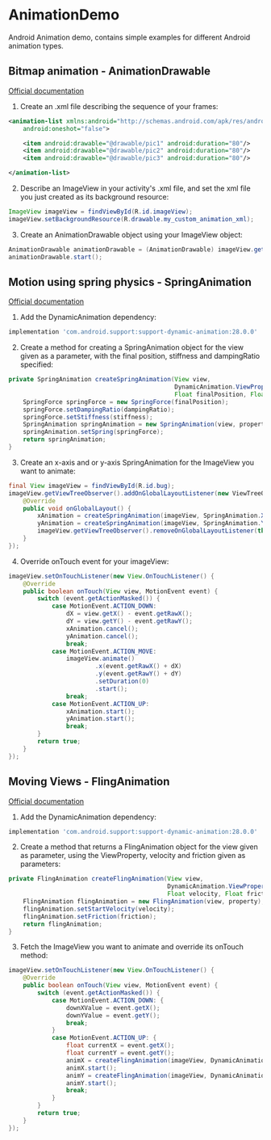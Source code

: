 # AnimationDemo
Android Animation demo, contains simple examples for different Android animation types.

## Bitmap animation - AnimationDrawable
[Official documentation](https://developer.android.com/guide/topics/graphics/drawable-animation.html)

1. Create an .xml file describing the sequence of your frames:
```xml
<animation-list xmlns:android="http://schemas.android.com/apk/res/android"
    android:oneshot="false">

    <item android:drawable="@drawable/pic1" android:duration="80"/>
    <item android:drawable="@drawable/pic2" android:duration="80"/>
    <item android:drawable="@drawable/pic3" android:duration="80"/>

</animation-list>
```

2. Describe an ImageView in your activity's .xml file, and set the xml file you just created as its background resource:
```java
ImageView imageView = findViewById(R.id.imageView);
imageView.setBackgroundResource(R.drawable.my_custom_animation_xml);
```
3. Create an AnimationDrawable object using your ImageView object:
```java
AnimationDrawable animationDrawable = (AnimationDrawable) imageView.getBackground();
animationDrawable.start();
```

## Motion using spring physics - SpringAnimation
[Official documentation](https://developer.android.com/guide/topics/graphics/spring-animation.html)

1. Add the DynamicAnimation dependency:
```gradle
implementation 'com.android.support:support-dynamic-animation:28.0.0'
```
2. Create a method for creating a SpringAnimation object for the view given as a parameter, with the final position, stiffness and dampingRatio specified:
```java
private SpringAnimation createSpringAnimation(View view,
                                              DynamicAnimation.ViewProperty property,
                                              Float finalPosition, Float stiffness, Float dampingRatio){
    SpringForce springForce = new SpringForce(finalPosition);
    springForce.setDampingRatio(dampingRatio);
    springForce.setStiffness(stiffness);
    SpringAnimation springAnimation = new SpringAnimation(view, property);
    springAnimation.setSpring(springForce);
    return springAnimation;
}
```
3. Create an x-axis and or y-axis SpringAnimation for the ImageView you want to animate:
```java
final View imageView = findViewById(R.id.bug);
imageView.getViewTreeObserver().addOnGlobalLayoutListener(new ViewTreeObserver.OnGlobalLayoutListener() {
    @Override
    public void onGlobalLayout() {
        xAnimation = createSpringAnimation(imageView, SpringAnimation.X, imageView.getX(), STIFFNESS, DAMPING_RATIO);
        yAnimation = createSpringAnimation(imageView, SpringAnimation.Y, imageView.getY(), STIFFNESS, DAMPING_RATIO);
        imageView.getViewTreeObserver().removeOnGlobalLayoutListener(this);
    }
});
```
4. Override onTouch event for your imageView:
```java
imageView.setOnTouchListener(new View.OnTouchListener() {
    @Override
    public boolean onTouch(View view, MotionEvent event) {
        switch (event.getActionMasked()) {
            case MotionEvent.ACTION_DOWN:
                dX = view.getX() - event.getRawX();
                dY = view.getY() - event.getRawY();
                xAnimation.cancel();
                yAnimation.cancel();
                break;
            case MotionEvent.ACTION_MOVE:
                imageView.animate()
                        .x(event.getRawX() + dX)
                        .y(event.getRawY() + dY)
                        .setDuration(0)
                        .start();
                break;
            case MotionEvent.ACTION_UP:
                xAnimation.start();
                yAnimation.start();
                break;
        }
        return true;
    }
});
```
## Moving Views - FlingAnimation
[Official documentation](https://developer.android.com/guide/topics/graphics/fling-animation.html)
1. Add the DynamicAnimation dependency:
```gradle
implementation 'com.android.support:support-dynamic-animation:28.0.0'
```
2. Create a method that returns a FlingAnimation object for the view given as parameter, using the ViewProperty, velocity and friction given as parameters:
```java
private FlingAnimation createFlingAnimation(View view,
                                            DynamicAnimation.ViewProperty property,
                                            Float velocity, Float friction) {
    FlingAnimation flingAnimation = new FlingAnimation(view, property);
    flingAnimation.setStartVelocity(velocity);
    flingAnimation.setFriction(friction);
    return flingAnimation;
}
```
3. Fetch the ImageView you want to animate and override its onTouch method:
```java
imageView.setOnTouchListener(new View.OnTouchListener() {
    @Override
    public boolean onTouch(View view, MotionEvent event) {
        switch (event.getActionMasked()) {
            case MotionEvent.ACTION_DOWN: {
                downXValue = event.getX();
                downYValue = event.getY();
                break;
            }
            case MotionEvent.ACTION_UP: {
                float currentX = event.getX();
                float currentY = event.getY();
                animX = createFlingAnimation(imageView, DynamicAnimation.X, currentX - downXValue, 0.5f);
                animX.start();
                animY = createFlingAnimation(imageView, DynamicAnimation.Y, currentY - downYValue, 0.5f);
                animY.start();
                break;
            }
        }
        return true;
    }
});
```
